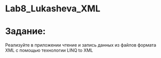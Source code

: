 # Lab8_Lukasheva_XML
<h1>Задание:</h1>
Реализуйте в приложении чтение и запись данных из файлов формата XML c помощью технологии LINQ to XML
